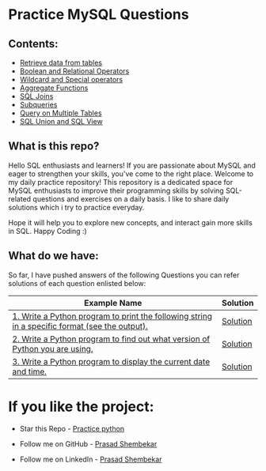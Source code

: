 # Practice MySQL Questions 

## Contents:
- [Retrieve data from tables](#Retrieve-data) 
- [Boolean and Relational Operators ](#Operators)
- [Wildcard and Special operators](#Strings)
- [Aggregate Functions](#Sets)
- [SQL Joins](#Joins)
- [Subqueries](#Subquery)
- [Query on Multiple Tables](#Functions)
- [SQL Union and SQL View](#Recursion)

## What is this repo?
Hello SQL enthusiasts and learners! If you are passionate about MySQL and eager to strengthen your skills, you've come to the right place. Welcome to my daily practice repository! This repository is a dedicated space for MySQL enthusiasts to improve their programming skills by solving SQL-related questions and exercises on a daily basis. I like to share daily solutions which i try to practice everyday.

Hope it will help you to explore new concepts, and interact gain more skills in SQL. Happy Coding :)

## What do we have:
So far, I have pushed answers of the following Questions you can refer solutions of each question enlisted below:


| Example Name | Solution |
|--|--|
| [1. Write a Python program to print the following string in a specific format (see the output).]() | [Solution]() |
| [2. Write a Python program to find out what version of Python you are using.]() | [Solution]() |
| [3. Write a Python program to display the current date and time.]() | [Solution]() |

# If you like the project:
- Star this Repo - [Practice python](https://github.com/prasad-shembekar/practice-sql)

- Follow me on GitHub - [Prasad Shembekar](https://github.com/prasad-shembekar)

- Follow me on LinkedIn - [Prasad Shembekar](https://www.linkedin.com/in/prasadshembekar/)
